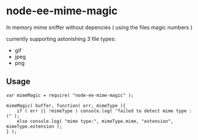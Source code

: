node-ee-mime-magic
==================

In memory mime sniffer without depencies ( using the files magic numbers )

currently supporting astonishing 3 file types:

* gif
* jpeg
* png

## Usage

	var mimeMagic = require( "node-ee-mime-magic" );

	mimeMagic( buffer, function( err, mimeType ){
		if ( err || !mimeType ) console.log( "failed to detect mime type :(" );
		else console.log( "mime type:", mimeType.mime, "extension", mimeType.extension );
	} );